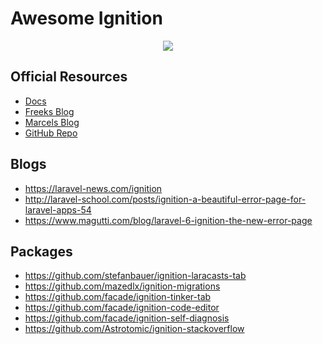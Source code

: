 # Awesome Ignition

<p align="center">
  <a href="https://awesome.re"><img src="https://awesome.re/badge-flat2.svg"></a>
</p>


## Official Resources

* [Docs](https://flareapp.io/docs/ignition-for-laravel/introduction)
* [Freeks Blog](https://freek.dev/1441-ignition-a-new-error-page-for-laravel)
* [Marcels Blog](https://marcelpociot.de/blog/customizing-ignition-with-custom-solutions)
* [GitHub Repo](https://github.com/facade/ignition)


## Blogs

* https://laravel-news.com/ignition
* http://laravel-school.com/posts/ignition-a-beautiful-error-page-for-laravel-apps-54
* https://www.magutti.com/blog/laravel-6-ignition-the-new-error-page



## Packages

* https://github.com/stefanbauer/ignition-laracasts-tab
* https://github.com/mazedlx/ignition-migrations
* https://github.com/facade/ignition-tinker-tab
* https://github.com/facade/ignition-code-editor
* https://github.com/facade/ignition-self-diagnosis
* https://github.com/Astrotomic/ignition-stackoverflow

